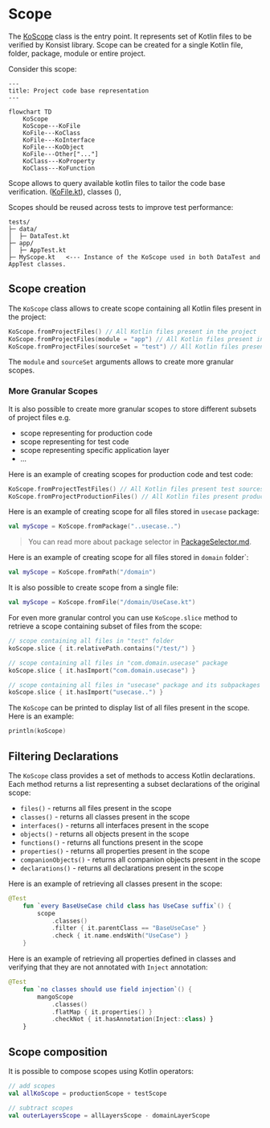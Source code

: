 # Scope

The [KoScope](https://github.com/LemonAppDev/konsist/blob/main/src/main/kotlin/com/lemon/konsist/core/declaration/KoScope.kt) class is the entry point. It represents set of Kotlin files to be verified by Konsist library. Scope can be created for a single Kotlin file, folder, package, module or entire project.

Consider this scope:

```mermaid
---
title: Project code base representation
---

flowchart TD
    KoScope
    KoScope---KoFile
    KoFile---KoClass
    KoFile---KoInterface
    KoFile---KoObject
    KoFile---Other["..."]
    KoClass---KoProperty
    KoClass---KoFunction
```

Scope allows to query available kotlin files to tailor the code base verification. ([KoFile.kt](https://github.com/LemonAppDev/konsist/blob/main/src/main/kotlin/com/lemon/konsist/core/declaration/KoFile.kt)), classes (),

Scopes should be reused across tests to improve test performance:

```
tests/
├─ data/
│  ├─ DataTest.kt
├─ app/
│  ├─ AppTest.kt
├─ MyScope.kt   <--- Instance of the KoScope used in both DataTest and AppTest classes.

```

## Scope creation

The `KoScope` class allows to create scope containing all Kotlin files present in the project:

```kotlin
KoScope.fromProjectFiles() // All Kotlin files present in the project
KoScope.fromProjectFiles(module = "app") // All Kotlin files present in the "app" module
KoScope.fromProjectFiles(sourceSet = "test") // All Kotlin files present in the "test" source sets
```

The `module` and `sourceSet` arguments allows to create more granular scopes.

### More Granular Scopes

It is also possible to create more granular scopes to store different subsets of project files e.g.

* scope representing for production code
* scope representing for test code
* scope representing specific application layer
* ...

Here is an example of creating scopes for production code and test code:

```kotlin
KoScope.fromProjectTestFiles() // All Kotlin files present test sources sets
KoScope.fromProjectProductionFiles() // All Kotlin files present production sources sets
```

Here is an example of creating scope for all files stored in `usecase` package:

```kotlin
val myScope = KoScope.fromPackage("..usecase..")
```

> You can read more about package selector in [PackageSelector.md](packageselector.md).

Here is an example of creating scope for all files stored in `domain` folder\`:

```kotlin
val myScope = KoScope.fromPath("/domain")
```

It is also possible to create scope from a single file:

```kotlin
val myScope = KoScope.fromFile("/domain/UseCase.kt")
```

For even more granular control you can use `KoScope.slice` method to retrieve a scope containing subset of files from the scope:

```kotlin
// scope containing all files in "test" folder
koScope.slice { it.relativePath.contains("/test/") }

// scope containing all files in "com.domain.usecase" package
koScope.slice { it.hasImport("com.domain.usecase") }

// scope containing all files in "usecase" package and its subpackages
koScope.slice { it.hasImport("usecase..") }
```

The `KoScope` can be printed to display list of all files present in the scope. Here is an example:

```kotlin
println(koScope)
```

## Filtering Declarations

The `KoScope` class provides a set of methods to access Kotlin declarations. Each method returns a list representing a subset declarations of the original scope:

* `files()` - returns all files present in the scope
* `classes()` - returns all classes present in the scope
* `interfaces()` - returns all interfaces present in the scope
* `objects()` - returns all objects present in the scope
* `functions()` - returns all functions present in the scope
* `properties()` - returns all properties present in the scope
* `companionObjects()` - returns all companion objects present in the scope
* `declarations()` - returns all declarations present in the scope

Here is an example of retrieving all classes present in the scope:

```kotlin
@Test
    fun `every BaseUseCase child class has UseCase suffix`() {
        scope
            .classes()
            .filter { it.parentClass == "BaseUseCase" }
            .check { it.name.endsWith("UseCase") }
    }
```

Here is an example of retrieving all properties defined in classes and verifying that they are not annotated with `Inject` annotation:

```kotlin
@Test
    fun `no classes should use field injection`() {
        mangoScope
            .classes()
            .flatMap { it.properties() }
            .checkNot { it.hasAnnotation(Inject::class) }
    }
```

## Scope composition

It is possible to compose scopes using Kotlin operators:

```kotlin
// add scopes
val allKoScope = productionScope + testScope

// subtract scopes
val outerLayersScope = allLayersScope - domainLayerScope
```
